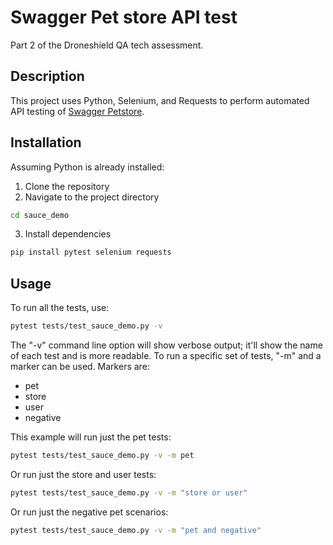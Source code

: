 # Swagger Pet store API test
Part 2 of the Droneshield QA tech assessment.

## Description
This project uses Python, Selenium, and Requests to perform automated API testing of [Swagger Petstore](https://petstore.swagger.io/).

## Installation
Assuming Python is already installed:
1. Clone the repository
2. Navigate to the project directory
```bash
cd sauce_demo
```
3. Install dependencies
```bash
pip install pytest selenium requests
```

## Usage
To run all the tests, use:
```bash
pytest tests/test_sauce_demo.py -v
```
The "-v" command line option will show verbose output; it'll show the name of each test and is more readable.
To run a specific set of tests, "-m" and a marker can be used. Markers are:
- pet
- store
- user
- negative

This example will run just the pet tests:
```bash
pytest tests/test_sauce_demo.py -v -m pet
```

Or run just the store and user tests:
```bash
pytest tests/test_sauce_demo.py -v -m "store or user"
```

Or run just the negative pet scenarios:
```bash
pytest tests/test_sauce_demo.py -v -m "pet and negative"
```
